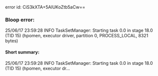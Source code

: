 error id: CiS3kXTA+5AIUKoZtb5aCw==
### Bloop error:

25/06/17 23:59:28 INFO TaskSetManager: Starting task 0.0 in stage 18.0 (TID 15) (hpomen, executor driver, partition 0, PROCESS_LOCAL, 8321 bytes)
#### Short summary: 

25/06/17 23:59:28 INFO TaskSetManager: Starting task 0.0 in stage 18.0 (TID 15) (hpomen, executor dr...